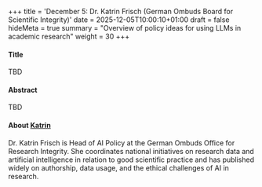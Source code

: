 +++
title = 'December 5: Dr. Katrin Frisch (German Ombuds Board for Scientific Integrity)'
date = 2025-12-05T10:00:10+01:00
draft = false
hideMeta = true
summary = "Overview of policy ideas for using LLMs in academic research"
weight = 30
+++
 

#### Title
TBD

#### Abstract
TBD  

 

#### About [Katrin](https://ombudsgremium.de/9802/forschungsdaten-und-ki/)
Dr. Katrin Frisch is Head of AI Policy at the German Ombuds Office for Research Integrity. She coordinates national initiatives on research data and artificial intelligence in relation to good scientific practice and has published widely on authorship, data usage, and the ethical challenges of AI in research.






